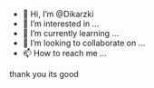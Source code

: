 - 👋 Hi, I’m @Dikarzki
- 👀 I’m interested in ...
- 🌱 I’m currently learning ...
- 💞️ I’m looking to collaborate on ...
- 📫 How to reach me ...

<!---
Dikarzki/Dikarzki is a ✨ special ✨ repository because its `README.md` (this file) appears on your GitHub profile.
You can click the Preview link to take a look at your changes.
---> thank you its good
